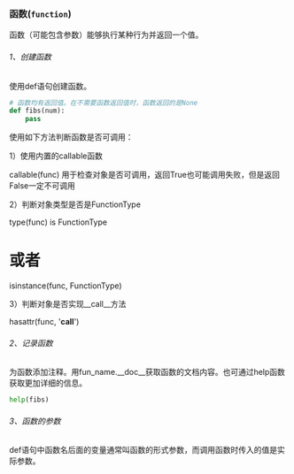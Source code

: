 ### 函数(```function```)
函数（可能包含参数）能够执行某种行为并返回一个值。

###### 1、创建函数
使用def语句创建函数。

```python
# 函数均有返回值。在不需要函数返回值时，函数返回的是None
def fibs(num):
    pass
```

使用如下方法判断函数是否可调用：

1）使用内置的callable函数

callable(func)
用于检查对象是否可调用，返回True也可能调用失败，但是返回False一定不可调用

2）判断对象类型是否是FunctionType

type(func) is FunctionType
# 或者
isinstance(func, FunctionType)


3）判断对象是否实现__call__方法

hasattr(func, '__call__')

###### 2、记录函数
为函数添加注释。用fun_name.__doc__获取函数的文档内容。也可通过help函数获取更加详细的信息。

```python
help(fibs)
```

###### 3、函数的参数
def语句中函数名后面的变量通常叫函数的形式参数，而调用函数时传入的值是实际参数。


